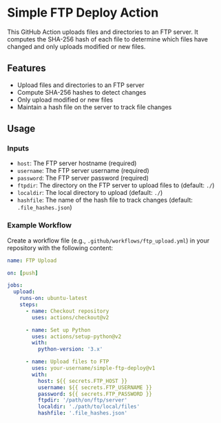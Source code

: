 # Simple FTP Deploy Action

This GitHub Action uploads files and directories to an FTP server. It computes the SHA-256 hash of each file to determine which files have changed and only uploads modified or new files.

## Features

- Upload files and directories to an FTP server
- Compute SHA-256 hashes to detect changes
- Only upload modified or new files
- Maintain a hash file on the server to track file changes

## Usage

### Inputs

- `host`: The FTP server hostname (required)
- `username`: The FTP server username (required)
- `password`: The FTP server password (required)
- `ftpdir`: The directory on the FTP server to upload files to (default: `./`)
- `localdir`: The local directory to upload (default: `./`)
- `hashfile`: The name of the hash file to track changes (default: `.file_hashes.json`)

### Example Workflow

Create a workflow file (e.g., `.github/workflows/ftp_upload.yml`) in your repository with the following content:

```yaml
name: FTP Upload

on: [push]

jobs:
  upload:
    runs-on: ubuntu-latest
    steps:
      - name: Checkout repository
        uses: actions/checkout@v2

      - name: Set up Python
        uses: actions/setup-python@v2
        with:
          python-version: '3.x'

      - name: Upload files to FTP
        uses: your-username/simple-ftp-deploy@v1
        with:
          host: ${{ secrets.FTP_HOST }}
          username: ${{ secrets.FTP_USERNAME }}
          password: ${{ secrets.FTP_PASSWORD }}
          ftpdir: '/path/on/ftp/server'
          localdir: './path/to/local/files'
          hashfile: '.file_hashes.json'
